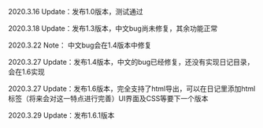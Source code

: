 2020.3.16 Update：发布1.0版本，测试通过

2020.3.18 Update：发布1.3版本，中文bug尚未修复，其余功能正常

2020.3.22 Note： 中文bug会在1.4版本中修复

2020.3.27 Update：发布1.4版本，中文的bug已经修复，还没有实现日记目录，会在1.6实现

2020.3.27 Update：发布1.6版本，完全支持了html导出，可以在日记里添加html标签（将来会对这一特点进行完善）UI界面及CSS等要下一个版本

2020.3.29 Update：发布1.6.1版本